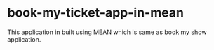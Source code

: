# book-my-ticket-app-in-mean
This application in built using MEAN which is same as book my show application.
